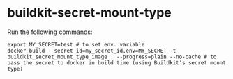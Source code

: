 # buildkit-secret-mount-type

Run the following commands:

```
export MY_SECRET=test # to set env. variable
docker build --secret id=my_secret_id,env=MY_SECRET -t buildkit_secret_mount_type_image . --progress=plain --no-cache # to pass the secret to docker in build time (using Buildkit’s secret mount type)
```